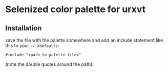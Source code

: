 Selenized color palette for urxvt
=================================

Installation
------------

save the file with the palette somewhere and add an include statement like this
to your `~/.Xdefaults`:

    #include "<path to palette file>"

(note the double quotes around the path).

